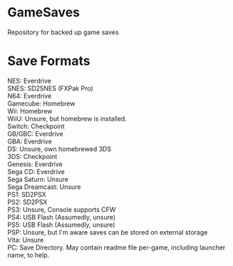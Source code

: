 # GameSaves
Repository for backed up game saves

# Save Formats
NES: Everdrive<br>
SNES: SD2SNES (FXPak Pro)<br>
N64: Everdrive<br>
Gamecube: Homebrew<br>
Wii: Homebrew<br>
WiiU: Unsure, but homebrew is installed.<br>
Switch: Checkpoint<br>
GB/GBC: Everdrive<br>
GBA: Everdrive<br>
DS: Unsure, own homebrewed 3DS<br>
3DS: Checkpoint<br>
Genesis: Everdrive<br>
Sega CD: Everdrive<br>
Sega Saturn: Unsure<br>
Sega Dreamcast: Unsure<br>
PS1: SD2PSX<br>
PS2: SD2PSX<br>
PS3: Unsure, Console supports CFW<br>
PS4: USB Flash (Assumedly, unsure)<br>
PS5: USB Flash (Assumedly, unsure)<br>
PSP: Unsure, but I'm aware saves can be stored on external storage<br>
Vita: Unsure<br>
PC: Save Directory. May contain readme file per-game, including launcher name, to help.<br>
